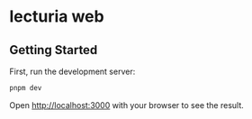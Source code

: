 # lecturia web

## Getting Started

First, run the development server:

```bash
pnpm dev
```

Open [http://localhost:3000](http://localhost:3000) with your browser to see the result.
